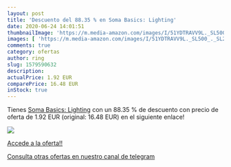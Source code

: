 ```yaml
---
layout: post
title: 'Descuento del 88.35 % en Soma Basics: Lighting'
date: 2020-06-24 14:01:51
thumbnailImage: 'https://m.media-amazon.com/images/I/51YDTRAVV9L._SL500_._SL200_.jpg'
images: [ 'https://m.media-amazon.com/images/I/51YDTRAVV9L._SL500_._SL200_.jpg' ]
comments: true
category: ofertas
author: ring
slug: 1579590632
description:
actualPrice: 1.92 EUR
comparePrice: 16.48 EUR
inStock: true
---
```


Tienes [Soma Basics: Lighting](https://www.amazon.com/dp/1579590632/?tag=redken08-20) con un 88.35 % de descuento con precio de oferta de 1.92 EUR (original: 16.48 EUR) en el siguiente enlace!

[![](https://m.media-amazon.com/images/I/51YDTRAVV9L._SL500_._SL200_.jpg)](https://www.amazon.com/dp/1579590632/?tag=redken08-20)

[Accede a la oferta!!](https://www.amazon.com/dp/1579590632/?tag=redken08-20)

[Consulta otras ofertas en nuestro canal de telegram](https://t.me/s/ofertas25)
